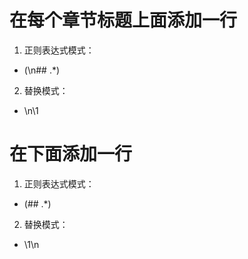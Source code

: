 # 在每个章节标题上面添加一行
1. 正则表达式模式：
- (\n## .*)
2. 替换模式：
- \n\1
# 在下面添加一行
1. 正则表达式模式：
- (## .*)
2. 替换模式：
- \1\n
